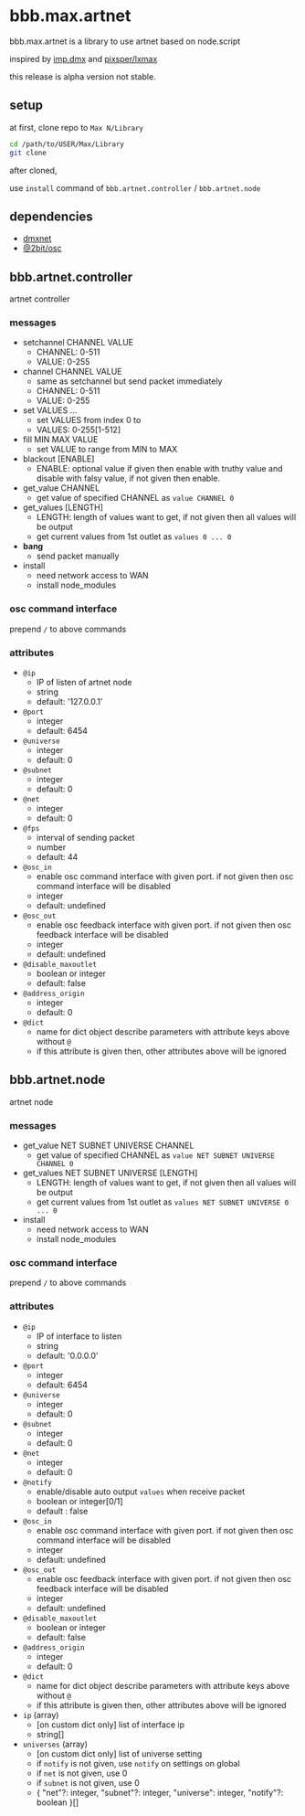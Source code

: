 # bbb.max.artnet

bbb.max.artnet is a library to use artnet based on node.script

inspired by [imp.dmx](https://www.theimpersonalstereo.com/impdmx) and [pixsper/lxmax](https://github.com/pixsper/lxmax)

this release is alpha version not stable.

## setup

at first, clone repo to `Max N/Library`

```bash
cd /path/to/USER/Max/Library
git clone 
```

after cloned, 

use `install` command of `bbb.artnet.controller` / `bbb.artnet.node`

## dependencies

* [dmxnet](https://github.com/margau/dmxnet)
* [@2bit/osc](https://github.com/2bbb/node-2bit-osc)

## bbb.artnet.controller

artnet controller

### messages

* setchannel CHANNEL VALUE
    * CHANNEL: 0-511
    * VALUE: 0-255
* channel CHANNEL VALUE
    * same as setchannel but send packet immediately
    * CHANNEL: 0-511
    * VALUE: 0-255
* set VALUES ...
    * set VALUES from index 0 to 
    * VALUES: 0-255[1-512]
* fill MIN MAX VALUE
    * set VALUE to range from MIN to MAX
* blackout [ENABLE]
    * ENABLE: optional value if given then enable with truthy value and disable with falsy value, if not given then enable.
* get_value CHANNEL
    * get value of specified CHANNEL as `value CHANNEL 0`
* get_values [LENGTH]
    * LENGTH: length of values want to get, if not given then all values will be output
    * get current values from 1st outlet as `values 0 ... 0`
* **bang**
    * send packet manually
* install
    * need network access to WAN
    * install node_modules

### osc command interface

prepend `/` to above commands

### attributes

* `@ip`
    * IP of listen of artnet node 
    * string
    * default: '127.0.0.1'
* `@port`
    * integer
    * default: 6454
* `@universe`
    * integer
    * default: 0
* `@subnet`
    * integer
    * default: 0
* `@net`
    * integer
    * default: 0
* `@fps`
    * interval of sending packet
    * number
    * default: 44
* `@osc_in`
    * enable osc command interface with given port. if not given then osc command interface will be disabled
    * integer
    * default: undefined
* `@osc_out`
    * enable osc feedback interface with given port. if not given then osc feedback interface will be disabled
    * integer
    * default: undefined
* `@disable_maxoutlet`
    * boolean or integer
    * default: false
* `@address_origin`
    * integer
    * default: 0
* `@dict`
    * name for dict object describe parameters with attribute keys above without `@`
    * if this attribute is given then, other attributes above will be ignored


## bbb.artnet.node

artnet node

### messages

* get_value NET SUBNET UNIVERSE CHANNEL
    * get value of specified CHANNEL as `value NET SUBNET UNIVERSE CHANNEL 0`
* get_values NET SUBNET UNIVERSE [LENGTH]
    * LENGTH: length of values want to get, if not given then all values will be output
    * get current values from 1st outlet as `values NET SUBNET UNIVERSE 0 ... 0`
* install
    * need network access to WAN
    * install node_modules

### osc command interface

prepend `/` to above commands

### attributes

* `@ip`
    * IP of interface to listen
    * string
    * default: '0.0.0.0'
* `@port`
    * integer
    * default: 6454
* `@universe`
    * integer
    * default: 0
* `@subnet`
    * integer
    * default: 0
* `@net`
    * integer
    * default: 0
* `@notify`
    * enable/disable auto output `values` when receive packet
    * boolean or integer[0/1]
    * default : false
* `@osc_in`
    * enable osc command interface with given port. if not given then osc command interface will be disabled
    * integer
    * default: undefined
* `@osc_out`
    * enable osc feedback interface with given port. if not given then osc feedback interface will be disabled
    * integer
    * default: undefined
* `@disable_maxoutlet`
    * boolean or integer
    * default: false
* `@address_origin`
    * integer
    * default: 0
* `@dict`
    * name for dict object describe parameters with attribute keys above without `@`
    * if this attribute is given then, other attributes above will be ignored
* `ip` (array)
    * [on custom dict only] list of interface ip
    * string[]
* `universes` (array)
    * [on custom dict only] list of universe setting
    * if `notify` is not given, use `notify` on settings on global
    * if `net` is not given, use 0
    * if `subnet` is not given, use 0
    * { "net"?: integer, "subnet"?: integer, "universe": integer, "notify"?: boolean }[]
